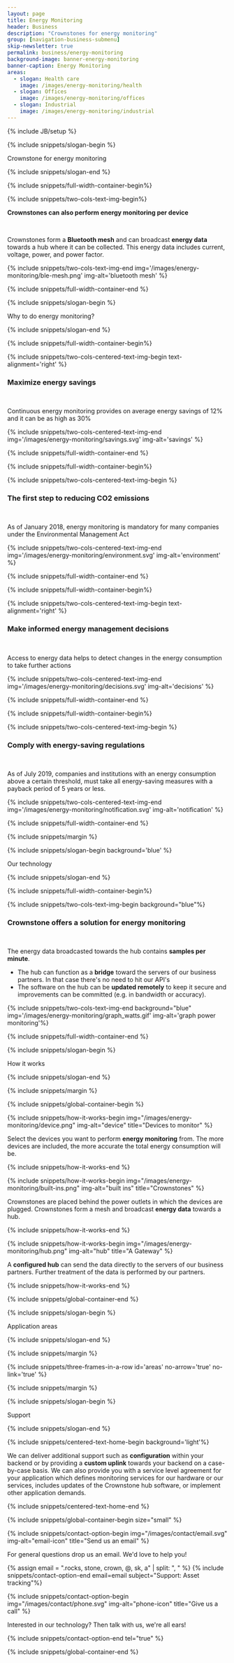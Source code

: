 ```yaml
---
layout: page
title: Energy Monitoring
header: Business
description: "Crownstones for energy monitoring"
group: [navigation-business-submenu]
skip-newsletter: true
permalink: business/energy-monitoring
background-image: banner-energy-monitoring
banner-caption: Energy Monitoring
areas:
  - slogan: Health care
    image: /images/energy-monitoring/health
  - slogan: Offices
    image: /images/energy-monitoring/offices
  - slogan: Industrial
    image: /images/energy-monitoring/industrial
---
```



{% include JB/setup %}


{% include snippets/slogan-begin %}

Crownstone for energy monitoring

{% include snippets/slogan-end %}


{% include snippets/full-width-container-begin%}

{% include snippets/two-cols-text-img-begin%}

**Crownstones can also perform energy monitoring per device**

<p>&nbsp;</p>  

Crownstones form a **Bluetooth mesh** and can broadcast **energy data** towards a hub where it can be collected. This energy data includes current, voltage, power, and power factor.

{% include snippets/two-cols-text-img-end img='/images/energy-monitoring/ble-mesh.png' img-alt='bluetooth mesh' %}

{% include snippets/full-width-container-end %}



{% include snippets/slogan-begin %}

Why to do energy monitoring?

{% include snippets/slogan-end %}


{% include snippets/full-width-container-begin%}

{% include snippets/two-cols-centered-text-img-begin text-alignment='right' %}

### Maximize energy savings

<p>&nbsp;</p>

Continuous energy monitoring provides on average energy savings of 12% and it can be as high as 30%
 
{% include snippets/two-cols-centered-text-img-end img='/images/energy-monitoring/savings.svg' img-alt='savings' %}

{% include snippets/full-width-container-end %}


{% include snippets/full-width-container-begin%}

{% include snippets/two-cols-centered-text-img-begin %}

### The first step to reducing CO2 emissions

<p>&nbsp;</p>

As of January 2018, energy monitoring is mandatory for many companies under the Environmental Management Act
 
{% include snippets/two-cols-centered-text-img-end img='/images/energy-monitoring/environment.svg' img-alt='environment' %}

{% include snippets/full-width-container-end %}


{% include snippets/full-width-container-begin%}

{% include snippets/two-cols-centered-text-img-begin text-alignment='right' %}

### Make informed energy management decisions

<p>&nbsp;</p>

Access to energy data helps to detect changes in the energy consumption to take further actions
 
{% include snippets/two-cols-centered-text-img-end img='/images/energy-monitoring/decisions.svg' img-alt='decisions' %}

{% include snippets/full-width-container-end %}


{% include snippets/full-width-container-begin%}

{% include snippets/two-cols-centered-text-img-begin %}

### Comply with energy-saving regulations

<p>&nbsp;</p>

As of July 2019, companies and institutions with an energy consumption above a certain threshold, must take all energy-saving measures with a payback period of 5 years or less.
 
{% include snippets/two-cols-centered-text-img-end img='/images/energy-monitoring/notification.svg' img-alt='notification' %}

{% include snippets/full-width-container-end %}



{% include snippets/margin %}



{% include snippets/slogan-begin background='blue' %}

Our technology

{% include snippets/slogan-end %}



{% include snippets/full-width-container-begin%}

{% include snippets/two-cols-text-img-begin background="blue"%}

### Crownstone offers a solution for energy monitoring

<p>&nbsp;</p>

The energy data broadcasted towards the hub contains **samples per minute**.

- The hub can function as a **bridge** toward the servers of our business partners. In that case there's no need to hit our API's
- The software on the hub can be **updated remotely** to keep it secure and improvements can be committed (e.g. in bandwidth or accuracy).

{% include snippets/two-cols-text-img-end background="blue" img='/images/energy-monitoring/graph_watts.gif' img-alt='graph power monitoring'%}

{% include snippets/full-width-container-end %}



{% include snippets/slogan-begin %}

How it works

{% include snippets/slogan-end %}


{% include snippets/margin %}


{% include snippets/global-container-begin %}

{% include snippets/how-it-works-begin img="/images/energy-monitoring/device.png" img-alt="device" title="Devices to monitor" %}

Select the devices you want to perform **energy monitoring** from. The more devices are included, the more accurate the total energy consumption will be.

{% include snippets/how-it-works-end %}


{% include snippets/how-it-works-begin img="/images/energy-monitoring/built-ins.png" img-alt="built ins" title="Crownstones" %}

Crownstones are placed behind the power outlets in which the devices are plugged. Crownstones form a mesh and broadcast **energy data** towards a hub. 

{% include snippets/how-it-works-end %}


{% include snippets/how-it-works-begin img="/images/energy-monitoring/hub.png" img-alt="hub" title="A Gateway" %}

A **configured hub** can send the data directly to the servers of our business partners. Further treatment of the data is performed by our partners.

{% include snippets/how-it-works-end %}

{% include snippets/global-container-end %}



{% include snippets/slogan-begin %}

Application areas

{% include snippets/slogan-end %}


{% include snippets/margin %}

{% include snippets/three-frames-in-a-row  id='areas' no-arrow='true' no-link='true' %}

{% include snippets/margin %}


{% include snippets/slogan-begin %}

Support

{% include snippets/slogan-end %}


{% include snippets/centered-text-home-begin background='light'%}

We can deliver additional support such as **configuration** within your backend or by providing a **custom uplink** towards your backend on a case-by-case basis.
We can also provide you with a service level agreement for your application which defines monitoring services for our hardware or our services, includes updates of the Crownstone hub software, or implement other application demands.

{% include snippets/centered-text-home-end %}


{% include snippets/global-container-begin size="small" %}

{% include snippets/contact-option-begin img="/images/contact/email.svg" img-alt="email-icon" title="Send us an email" %}

For general questions drop us an email. We'd love to help you!

{% assign email = ".rocks, stone, crown, @, sk, a" | split: ", "  %}
{% include snippets/contact-option-end email=email subject="Support: Asset tracking"%}


{% include snippets/contact-option-begin img="/images/contact/phone.svg" img-alt="phone-icon" title="Give us a call" %}

Interested in our technology? Then talk with us, we're all ears!

{% include snippets/contact-option-end tel="true" %}

{% include snippets/global-container-end %}
